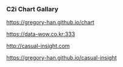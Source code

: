 ### C2i Chart Gallary

https://gregory-han.github.io/chart

https://data-wow.co.kr:333

http://casual-insight.com

https://gregory-han.github.io/casual-insight
